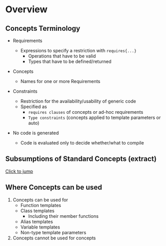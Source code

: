 # Overview

## Concepts Terminology

- Requirements
  - Expressions to specify a restriction with `requires{...}`
    - Operations that have to be valid
    - Types that have to be defined/returned

- Concepts
  - Names for one or more Requirements

- Constraints
  - Restriction for the availability/usability of generic code
  - Specified as
    - `requires clauses` of concepts or ad-hoc requirements
    - `Type constraints` (concepts applied to template parameters or auto)

- No code is generated
  - Code is evaluated only to decide whether/what to compile

## Subsumptions of Standard Concepts (extract)

[Click to jump](https://youtu.be/jzwqTi7n-rg?t=2678)

## Where Concepts can be used

1. Concepts can be used for
    - Function templates
    - Class templates
        - Including their member functions
    - Alias templates
    - Variable templates
    - Non-type template parameters
2. Concepts cannot be used for concepts

